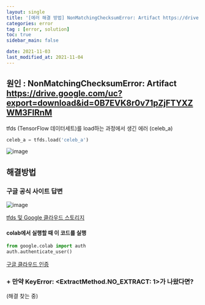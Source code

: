 ```yaml
---
layout: single
title: '[에러 해결 방법] NonMatchingChecksumError: Artifact https://drive.google.com/uc?export=download&id=0B7EVK8r0v71pZjFTYXZWM3FlRnM'
categories: error
tag : [error, solution]
toc: true
sidebar_main: false

date: 2021-11-03
last_modified_at: 2021-11-04
---
```


## 원인 : NonMatchingChecksumError: Artifact https://drive.google.com/uc?export=download&id=0B7EVK8r0v71pZjFTYXZWM3FlRnM 

tfds (TensorFlow 데이터세트)를 load하는 과정에서 생긴 에러
(celeb_a)

```python
celeb_a = tfds.load('celeb_a')
```

![image](https://user-images.githubusercontent.com/78655692/140298490-78dacbbc-1b79-4299-865d-17c9d9e6b495.png)



## 해결방법

### 구글 공식 사이트 답변
![image](https://user-images.githubusercontent.com/78655692/140298711-f4d0ec60-67a1-4d9a-a179-ae8904687412.png)

[tfds 및 Google 클라우드 스토리지](https://www.tensorflow.org/datasets/gcs)

#### colab에서 실행할 때 이 코드를 실행
```python
from google.colab import auth
auth.authenticate_user()
```

[구글 클라우드 인증](https://cloud.google.com/docs/authentication/getting-started#windows)

### + 만약 KeyError: <ExtractMethod.NO_EXTRACT: 1>가 나왔다면?
(해결 찾는 중) 